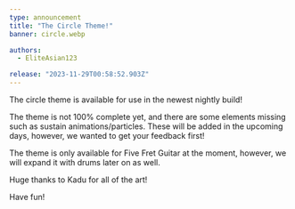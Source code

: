 ```yaml
---
type: announcement
title: "The Circle Theme!"
banner: circle.webp

authors:
  - EliteAsian123

release: "2023-11-29T00:58:52.903Z"
---
```


The circle theme is available for use in the newest nightly build!

The theme is not 100% complete yet, and there are some elements missing such as sustain animations/particles. These will be added in the upcoming days, however, we wanted to get your feedback first!

The theme is only available for Five Fret Guitar at the moment, however, we will expand it with drums later on as well.

Huge thanks to Kadu for all of the art!

Have fun!